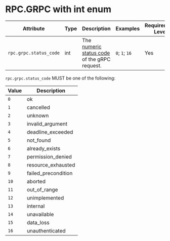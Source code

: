 # RPC.GRPC with int enum

<!-- semconv rpc.grpc -->
| Attribute  | Type | Description  | Examples  | Requirement Level |
|---|---|---|---|---|
| `rpc.grpc.status_code` | int | The [numeric status code](https://github.com/grpc/grpc/blob/v1.33.2/doc/statuscodes.md) of the gRPC request. | `0`; `1`; `16` | Yes |

`rpc.grpc.status_code` MUST be one of the following:

| Value  | Description |
|---|---|
| `0` | ok |
| `1` | cancelled |
| `2` | unknown |
| `3` | invalid_argument |
| `4` | deadline_exceeded |
| `5` | not_found |
| `6` | already_exists |
| `7` | permission_denied |
| `8` | resource_exhausted |
| `9` | failed_precondition |
| `10` | aborted |
| `11` | out_of_range |
| `12` | unimplemented |
| `13` | internal |
| `14` | unavailable |
| `15` | data_loss |
| `16` | unauthenticated |
<!-- endsemconv -->
